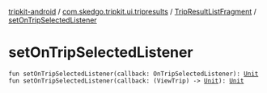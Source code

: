 [tripkit-android](../../index.md) / [com.skedgo.tripkit.ui.tripresults](../index.md) / [TripResultListFragment](index.md) / [setOnTripSelectedListener](./set-on-trip-selected-listener.md)

# setOnTripSelectedListener

`fun setOnTripSelectedListener(callback: OnTripSelectedListener): `[`Unit`](https://kotlinlang.org/api/latest/jvm/stdlib/kotlin/-unit/index.html)
`fun setOnTripSelectedListener(callback: (ViewTrip) -> `[`Unit`](https://kotlinlang.org/api/latest/jvm/stdlib/kotlin/-unit/index.html)`): `[`Unit`](https://kotlinlang.org/api/latest/jvm/stdlib/kotlin/-unit/index.html)